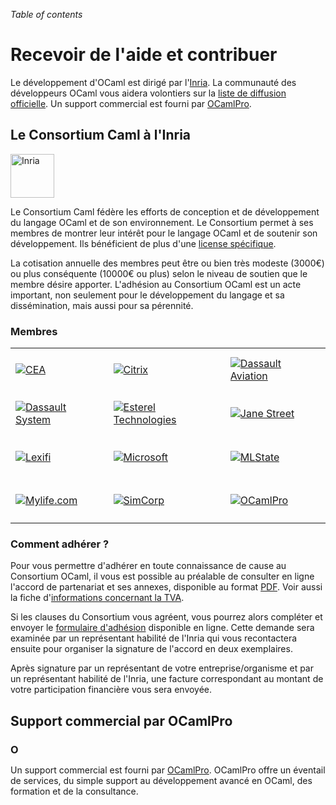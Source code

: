 <!-- ((! set title Recevoir de l'aide et contribuer !)) ((! set community !)) -->

*Table of contents*

# Recevoir de l'aide et contribuer
Le développement d'OCaml est dirigé par
l'[Inria](http://caml.inria.fr/). La communauté des développeurs OCaml
vous aidera volontiers sur la [liste de diffusion
officielle](mailing_lists.fr.html). Un support commercial est fourni par
[OCamlPro](#ocamlpro).

## Le Consortium Caml à l'Inria

<img src="/img/inria.png" alt="Inria" style="height: 70px">

Le Consortium Caml fédère les efforts de conception et de développement
du langage OCaml et de son environnement. Le Consortium permet à ses
membres de montrer leur intérêt pour le langage OCaml et de soutenir son
développement. Ils bénéficient de plus d'une [license
spécifique](/docs/consortium-license.fr.html).

La cotisation annuelle des membres peut être ou bien très modeste
(3000€) ou plus conséquente (10000€ ou plus) selon le niveau de soutien
que le membre désire apporter. L'adhésion au Consortium OCaml est un
acte important, non seulement pour le développement du langage et sa
dissémination, mais aussi pour sa pérennité.

###  Membres


<table style="width: 100%">
<tbody>
<tr style="height: 70px">
<td align="left"><a href="http://www.cea.fr"><img src="/img/cea.png" alt="CEA" /></a></td>
<td align="left"><a href="http://www.citrix.com"><img src="/img/citrix.png" alt="Citrix" /></a></td>
<td align="left"><a href="http://www.dassault-aviation.com"><img src="/img/dassault-aviation.png" alt="Dassault Aviation" /></a></td>
</tr>
<tr style="height: 70px">
<td align="left"><a href="http://www.3ds.com"><img src="/img/3ds.png" alt="Dassault System" /></a></td>
<td align="left"><a href="http://www.esterel-technologies.com"><img src="/img/esterel.png" alt="Esterel Technologies" /></a></td>
<td align="left"><a href="http://www.janestreet.com"><img src="/img/janestreet.png" alt="Jane Street" /></a></td>
</tr>
<tr style="height: 70px">
<td align="left"><a href="http://www.lexifi.com"><img src="/img/lexifi.png" alt="Lexifi" /></a></td>
<td align="left"><a href="http://www.microsoft.com"><img src="/img/microsoft.png" alt="Microsoft" /></a></td>
<td align="left"><a href="http://www.mlstate.com"><img src="/img/mlstate.png" alt="MLState" /></a></td>
</tr>
<tr style="height: 70px">
<td align="left"><a href="http://www.mylife.com"><img src="/img/mylife.png" alt="Mylife.com" /></a></td>
<td align="left"><a href="http://www.simcorp.com"><img src="/img/simcorp.png" alt="SimCorp" /></a></td>
<td align="left"><a href="http://www.ocamlpro.com"><img src="/img/ocamlpro.png" alt="OCamlPro" /></a></td>
</tr>
</tbody>
</table>


###  Comment adhérer ?
Pour vous permettre d'adhérer en toute connaissance de cause au
Consortium OCaml, il vous est possible au préalable de consulter en
ligne l'accord de partenariat et ses annexes, disponible au format
[PDF](http://caml.inria.fr/consortium/agreement.fr.pdf). Voir aussi la
fiche d'[informations concernant la
TVA](http://caml.inria.fr/consortium/vat.fr.html).

Si les clauses du Consortium vous agréent, vous pourrez alors compléter
et envoyer le [formulaire
d&#39;adhésion](http://caml.inria.fr/consortium/form.fr.html) disponible en
ligne. Cette demande sera examinée par un représentant habilité de
l'Inria qui vous recontactera ensuite pour organiser la signature de
l'accord en deux exemplaires.

Après signature par un représentant de votre entreprise/organisme et par
un représentant habilité de l'Inria, une facture correspondant au
montant de votre participation financière vous sera envoyée.

## Support commercial par OCamlPro

### <img src="/img/ocamlpro.png" alt="OCamlPro" style="height: 2ex; vertical-align: text-bottom" />

Un support commercial est fourni par
[OCamlPro](http://www.ocamlpro.com/). OCamlPro offre un éventail de
services, du simple support au développement avancé en OCaml, des
formation et de la consultance.


